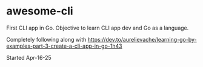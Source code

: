 # awesome-cli
First CLI app in Go. Objective to learn CLI app dev and Go as a language. 

Completely following along with https://dev.to/aurelievache/learning-go-by-examples-part-3-create-a-cli-app-in-go-1h43

Started Apr-16-25